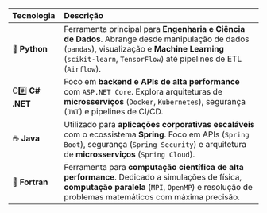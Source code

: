 | Tecnologia | Descrição |
| :--- | :--- |
| 🐍 **Python** | Ferramenta principal para **Engenharia e Ciência de Dados**. Abrange desde manipulação de dados (`pandas`), visualização e **Machine Learning** (`scikit-learn`, `TensorFlow`) até pipelines de ETL (`Airflow`). |
| C#️⃣ **C# .NET** | Foco em **backend e APIs de alta performance** com `ASP.NET Core`. Explora arquiteturas de **microsserviços** (`Docker`, `Kubernetes`), segurança (`JWT`) e pipelines de CI/CD. |
| ☕ **Java** | Utilizado para **aplicações corporativas escaláveis** com o ecossistema **Spring**. Foco em APIs (`Spring Boot`), segurança (`Spring Security`) e arquitetura de **microsserviços** (`Spring Cloud`). |
| 🔢 **Fortran** | Ferramenta para **computação científica de alta performance**. Dedicado a simulações de física, **computação paralela** (`MPI`, `OpenMP`) e resolução de problemas matemáticos com máxima precisão. |
